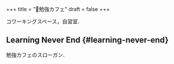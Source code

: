 +++
title = "🔖勉強カフェ"
draft = false
+++

コワーキングスペース，自習室.


## Learning Never End {#learning-never-end}

勉強カフェのスローガン.
